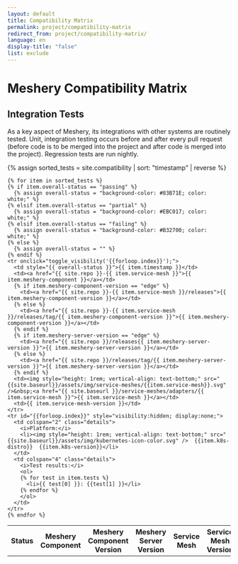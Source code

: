 ```yaml
---
layout: default
title: Compatibility Matrix
permalink: project/compatibility-matrix
redirect_from: project/compatibility-matrix/
language: en
display-title: "false"
list: exclude
---
```


# Meshery Compatibility Matrix

## Integration Tests

As a key aspect of Meshery, its integrations with other systems are routinely tested. Unit, integration testing occurs before and after every pull request (before code is to be merged into the project and after code is merged into the project). Regression tests are run nightly.

<script type="text/javascript">
<!--
    function toggle_visibility(id) {
       var e = document.getElementById(id);
       if(e.style.visibility == 'visible') {
          e.style.display = 'none';
          e.style.visibility = 'hidden';
      }
       else {
         
          e.style.display = 'table-row';
          e.style.visibility = 'visible';
          }
    }
//-->
</script>

<style>
  
  td:hover, tr:hover {
    background-color: #ccfff9;
   }
  td.details {
    background-color: #fafafa;
  }
</style>

{% assign sorted_tests = site.compatibility | sort: "timestamp" | reverse %}

<table>
  <th>Status</th>
  <th>Meshery Component</th>
  <th>Meshery Component Version</th>
  <th>Meshery Server Version</th>
  <th>Service Mesh</th>
  <th>Service Mesh Version</th>

    {% for item in sorted_tests %}
    {% if item.overall-status == "passing" %}
      {% assign overall-status = "background-color: #83B71E; color: white;" %}
    {% elsif item.overall-status == "partial" %}
      {% assign overall-status = "background-color: #EBC017; color: white;" %}
    {% elsif item.overall-status == "failing" %}
      {% assign overall-status = "background-color: #B32700; color: white;" %}
    {% else %}
      {% assign overall-status = "" %}
    {% endif %}
    <tr onclick="toggle_visibility('{{forloop.index}}');"> 
      <td style="{{ overall-status }}">{{ item.timestamp }}</td>
      <td><a href="{{ site.repo }}-{{ item.service-mesh }}">{{ item.meshery-component }}</a></td>
      {% if item.meshery-component-version == "edge" %}
        <td><a href="{{ site.repo }}-{{ item.service-mesh }}/releases">{{ item.meshery-component-version }}</a></td>
      {% else %}
        <td><a href="{{ site.repo }}-{{ item.service-mesh }}/releases/tag/{{ item.meshery-component-version }}">{{ item.meshery-component-version }}</a></td>
      {% endif %}
      {% if item.meshery-server-version == "edge" %}
        <td><a href="{{ site.repo }}/releases{{ item.meshery-server-version }}">{{ item.meshery-server-version }}</a></td>
      {% else %}
        <td><a href="{{ site.repo }}/releases/tag/{{ item.meshery-server-version }}">{{ item.meshery-server-version }}</a></td>
      {% endif %}
      <td><img style="height: 1rem; vertical-align: text-bottom;" src="{{site.baseurl}}/assets/img/service-meshes/{{item.service-mesh}}.svg" />&nbsp;<a href="{{ site.baseurl }}/service-meshes/adapters/{{ item.service-mesh }}">{{ item.service-mesh }}</a></td>
      <td>{{ item.service-mesh-version }}</td>
    </tr>
    <tr id="{{forloop.index}}" style="visibility:hidden; display:none;">
      <td colspan="2" class="details">
        <i>Platform:</i>
        <li><img style="height: 1rem; vertical-align: text-bottom;" src="{{site.baseurl}}/assets/img/kubernetes-icon-color.svg" />  {{item.k8s-distro}}  {{item.k8s-version}}</li>
      </td>
      <td colspan="4" class="details">
        <i>Test results:</i>
        <ol>
        {% for test in item.tests %}
          <li>{{ test[0] }}: {{test[1] }}</li>
        {% endfor %}      
        </ol>      
      </td>
    </tr>
    {% endfor %}

</table>
